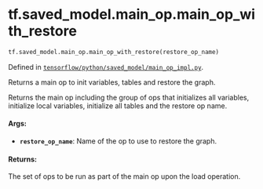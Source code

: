 <div itemscope itemtype="http://developers.google.com/ReferenceObject">
<meta itemprop="name" content="tf.saved_model.main_op.main_op_with_restore" />
</div>

# tf.saved_model.main_op.main_op_with_restore

``` python
tf.saved_model.main_op.main_op_with_restore(restore_op_name)
```



Defined in [`tensorflow/python/saved_model/main_op_impl.py`](https://www.tensorflow.org/code/tensorflow/python/saved_model/main_op_impl.py).

Returns a main op to init variables, tables and restore the graph.

Returns the main op including the group of ops that initializes all
variables, initialize local variables, initialize all tables and the restore
op name.

#### Args:

* <b>`restore_op_name`</b>: Name of the op to use to restore the graph.


#### Returns:

The set of ops to be run as part of the main op upon the load operation.